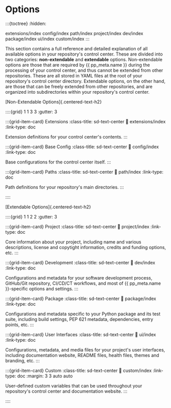 # Options

:::{toctree}
:hidden:

extensions/index
config/index
path/index
project/index
dev/index
package/index
ui/index
custom/index
:::


This section contains a full reference and detailed explanation of all
available options in your repository's control center.
These are divided into two categories: **non-extendable** and **extendable** options.
Non-extendable options are those that are required by {{ pp_meta.name }}
during the processing of your control center, and thus cannot be extended from other repositories.
These are all stored in YAML files at the root of your repository's control center directory.
Extendable options, on the other hand, are those that can be freely extended from other repositories,
and are organized into subdirectories within your repository's control center.

[Non-Extendable Options]{.centered-text-h2}

::::{grid} 1 1 3 3
:gutter: 3

:::{grid-item-card} Extensions
:class-title: sd-text-center
:link: extensions/index
:link-type: doc

Extension definitions for your control center's contents.
:::

:::{grid-item-card} Base Config
:class-title: sd-text-center
:link: config/index
:link-type: doc

Base configurations for the control center itself.
:::

:::{grid-item-card} Paths
:class-title: sd-text-center
:link: path/index
:link-type: doc

Path definitions for your repository's main directories.
:::

::::


[Extendable Options]{.centered-text-h2}

::::{grid} 1 1 2 2
:gutter: 3

:::{grid-item-card} Project
:class-title: sd-text-center
:link: project/index
:link-type: doc

Core information about your project,
including name and various descriptions,
license and copytight information,
credits and funding options, etc.
:::

:::{grid-item-card} Development
:class-title: sd-text-center
:link: dev/index
:link-type: doc

Configurations and metadata
for your software development process,
GitHub/Git repository, CI/CD/CT workflows,
and most of {{ pp_meta.name }}-specific options and settings.
:::

:::{grid-item-card} Package
:class-title: sd-text-center
:link: package/index
:link-type: doc

Configurations and metadata specific to your Python package and its test suite,
including build settings, PEP 621 metadata, dependencies, entry points, etc.
:::

:::{grid-item-card} User Interfaces
:class-title: sd-text-center
:link: ui/index
:link-type: doc

Configurations, metadata, and media files for your project's user interfaces,
including documentation website, README files, health files, themes and branding, etc.
:::

:::{grid-item-card} Custom
:class-title: sd-text-center
:link: custom/index
:link-type: doc
:margin: 3 3 auto auto

User-defined custom variables that can be used
throughout your repository's control center and documentation website.
:::

::::
